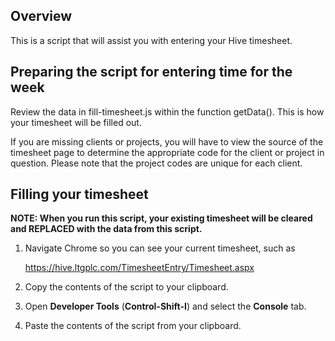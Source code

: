 ## Overview

This is a script that will assist you with entering your Hive timesheet.

## Preparing the script for entering time for the week

Review the data in fill-timesheet.js within the function getData(). This is how your timesheet
will be filled out.

If you are missing clients or projects, you will have to view the source of the timesheet page
to determine the appropriate code for the client or project in question. Please note that the project
codes are unique for each client.


## Filling your timesheet

**NOTE: When you run this script, your existing timesheet will be cleared and REPLACED with the data
from this script.**

1. Navigate Chrome so you can see your current timesheet, such as

    https://hive.ltgplc.com/TimesheetEntry/Timesheet.aspx

2. Copy the contents of the script to your clipboard.

3. Open **Developer Tools** (**Control-Shift-I**) and select the **Console** tab.

4. Paste the contents of the script from your clipboard.

